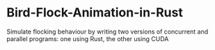 # Bird-Flock-Animation-in-Rust
Simulate flocking behaviour by writing two versions of concurrent and parallel programs: one using Rust, the other using CUDA
